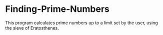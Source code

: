 # Finding-Prime-Numbers
This program calculates prime numbers up to a limit set by the user, using the sieve of Eratosthenes.
